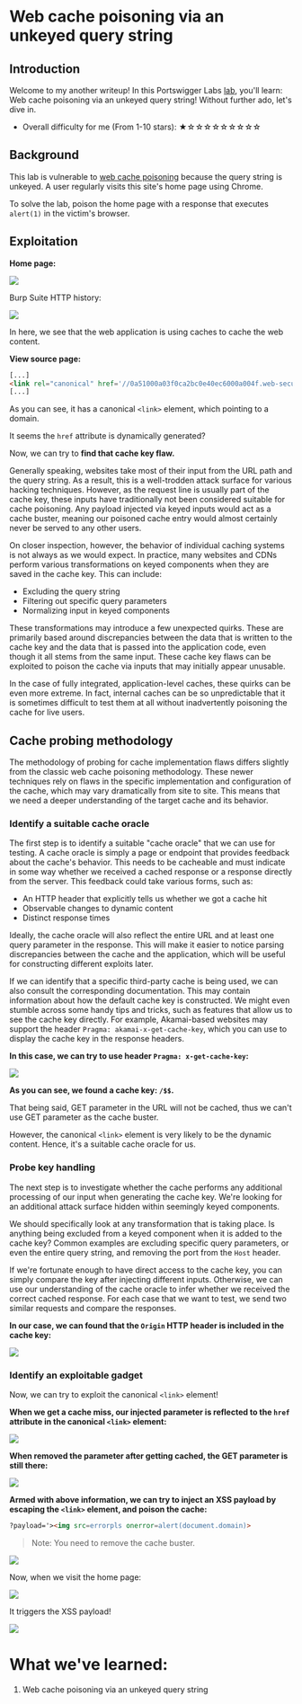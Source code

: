 # Web cache poisoning via an unkeyed query string

## Introduction

Welcome to my another writeup! In this Portswigger Labs [lab](https://portswigger.net/web-security/web-cache-poisoning/exploiting-implementation-flaws/lab-web-cache-poisoning-unkeyed-query), you'll learn: Web cache poisoning via an unkeyed query string! Without further ado, let's dive in.

- Overall difficulty for me (From 1-10 stars): ★☆☆☆☆☆☆☆☆☆

## Background

This lab is vulnerable to [web cache poisoning](https://portswigger.net/web-security/web-cache-poisoning) because the query string is unkeyed. A user regularly visits this site's home page using Chrome.

To solve the lab, poison the home page with a response that executes `alert(1)` in the victim's browser.

## Exploitation

**Home page:**

![](https://github.com/siunam321/CTF-Writeups/blob/main/Portswigger-Labs/Web-Cache-Poisoning/Cache-5/images/Pasted%20image%2020230124170820.png)

Burp Suite HTTP history:

![](https://github.com/siunam321/CTF-Writeups/blob/main/Portswigger-Labs/Web-Cache-Poisoning/Cache-5/images/Pasted%20image%2020230124170912.png)

In here, we see that the web application is using caches to cache the web content.

**View source page:**
```html
[...]
<link rel="canonical" href='//0a51000a03f0ca2bc0e40ec6000a004f.web-security-academy.net/post?postId=2'/>
[...]
```

As you can see, it has a canonical `<link>` element, which pointing to a domain.

It seems the `href` attribute is dynamically generated?

Now, we can try to **find that cache key flaw.**

Generally speaking, websites take most of their input from the URL path and the query string. As a result, this is a well-trodden attack surface for various hacking techniques. However, as the request line is usually part of the cache key, these inputs have traditionally not been considered suitable for cache poisoning. Any payload injected via keyed inputs would act as a cache buster, meaning our poisoned cache entry would almost certainly never be served to any other users.

On closer inspection, however, the behavior of individual caching systems is not always as we would expect. In practice, many websites and CDNs perform various transformations on keyed components when they are saved in the cache key. This can include:

- Excluding the query string
- Filtering out specific query parameters
- Normalizing input in keyed components

These transformations may introduce a few unexpected quirks. These are primarily based around discrepancies between the data that is written to the cache key and the data that is passed into the application code, even though it all stems from the same input. These cache key flaws can be exploited to poison the cache via inputs that may initially appear unusable.

In the case of fully integrated, application-level caches, these quirks can be even more extreme. In fact, internal caches can be so unpredictable that it is sometimes difficult to test them at all without inadvertently poisoning the cache for live users.

## Cache probing methodology

The methodology of probing for cache implementation flaws differs slightly from the classic web cache poisoning methodology. These newer techniques rely on flaws in the specific implementation and configuration of the cache, which may vary dramatically from site to site. This means that we need a deeper understanding of the target cache and its behavior.

### Identify a suitable cache oracle

The first step is to identify a suitable "cache oracle" that we can use for testing. A cache oracle is simply a page or endpoint that provides feedback about the cache's behavior. This needs to be cacheable and must indicate in some way whether we received a cached response or a response directly from the server. This feedback could take various forms, such as:

- An HTTP header that explicitly tells us whether we got a cache hit
- Observable changes to dynamic content
- Distinct response times

Ideally, the cache oracle will also reflect the entire URL and at least one query parameter in the response. This will make it easier to notice parsing discrepancies between the cache and the application, which will be useful for constructing different exploits later.

If we can identify that a specific third-party cache is being used, we can also consult the corresponding documentation. This may contain information about how the default cache key is constructed. We might even stumble across some handy tips and tricks, such as features that allow us to see the cache key directly. For example, Akamai-based websites may support the header `Pragma: akamai-x-get-cache-key`, which you can use to display the cache key in the response headers.

**In this case, we can try to use header `Pragma: x-get-cache-key`:**

![](https://github.com/siunam321/CTF-Writeups/blob/main/Portswigger-Labs/Web-Cache-Poisoning/Cache-5/images/Pasted%20image%2020230124173232.png)

**As you can see, we found a cache key: `/$$`.**

That being said, GET parameter in the URL will not be cached, thus we can't use GET parameter as the cache buster.

However, the canonical `<link>` element is very likely to be the dynamic content. Hence, it's a suitable cache oracle for us.

### Probe key handling

The next step is to investigate whether the cache performs any additional processing of our input when generating the cache key. We're looking for an additional attack surface hidden within seemingly keyed components.

We should specifically look at any transformation that is taking place. Is anything being excluded from a keyed component when it is added to the cache key? Common examples are excluding specific query parameters, or even the entire query string, and removing the port from the `Host` header.

If we're fortunate enough to have direct access to the cache key, you can simply compare the key after injecting different inputs. Otherwise, we can use our understanding of the cache oracle to infer whether we received the correct cached response. For each case that we want to test, we send two similar requests and compare the responses.

**In our case, we can found that the `Origin` HTTP header is included in the cache key:**

![](https://github.com/siunam321/CTF-Writeups/blob/main/Portswigger-Labs/Web-Cache-Poisoning/Cache-5/images/Peek%202023-01-24%2017-43.gif)

### Identify an exploitable gadget

Now, we can try to exploit the canonical `<link>` element!

**When we get a cache miss, our injected parameter is reflected to the `href` attribute in the canonical `<link>` element:**

![](https://github.com/siunam321/CTF-Writeups/blob/main/Portswigger-Labs/Web-Cache-Poisoning/Cache-5/images/Pasted%20image%2020230124174652.png)

**When removed the parameter after getting cached, the GET parameter is still there:** 

![](https://github.com/siunam321/CTF-Writeups/blob/main/Portswigger-Labs/Web-Cache-Poisoning/Cache-5/images/Peek%202023-01-24%2017-51.gif)

**Armed with above information, we can try to inject an XSS payload by escaping the `<link>` element, and poison the cache:**
```html
?payload='><img src=errorpls onerror=alert(document.domain)>
```

> Note: You need to remove the cache buster.

![](https://github.com/siunam321/CTF-Writeups/blob/main/Portswigger-Labs/Web-Cache-Poisoning/Cache-5/images/Pasted%20image%2020230124175433.png)

Now, when we visit the home page:

![](https://github.com/siunam321/CTF-Writeups/blob/main/Portswigger-Labs/Web-Cache-Poisoning/Cache-5/images/Pasted%20image%2020230124175452.png)

It triggers the XSS payload!

![](https://github.com/siunam321/CTF-Writeups/blob/main/Portswigger-Labs/Web-Cache-Poisoning/Cache-5/images/Pasted%20image%2020230124175504.png)

# What we've learned:

1. Web cache poisoning via an unkeyed query string
